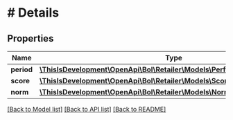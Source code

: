 # # Details

## Properties

Name | Type | Description | Notes
------------ | ------------- | ------------- | -------------
**period** | [**\ThisIsDevelopment\OpenApi\Bol\Retailer\Models\PerformanceIndicatorPeriod**](PerformanceIndicatorPeriod.md) |  |
**score** | [**\ThisIsDevelopment\OpenApi\Bol\Retailer\Models\Score**](Score.md) |  | [optional]
**norm** | [**\ThisIsDevelopment\OpenApi\Bol\Retailer\Models\Norm**](Norm.md) |  |

[[Back to Model list]](../../README.md#models) [[Back to API list]](../../README.md#endpoints) [[Back to README]](../../README.md)
